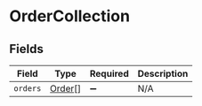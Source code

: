 # OrderCollection


## Fields

| Field                                   | Type                                    | Required                                | Description                             |
| --------------------------------------- | --------------------------------------- | --------------------------------------- | --------------------------------------- |
| `orders`                                | [Order](../../models/shared/order.md)[] | :heavy_minus_sign:                      | N/A                                     |